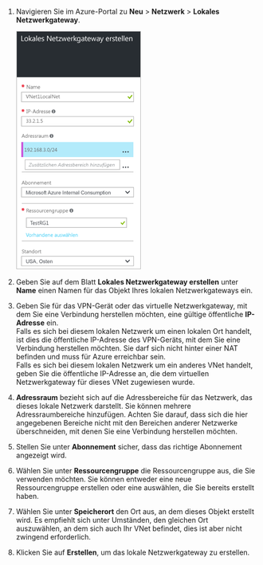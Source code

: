 1. Navigieren Sie im Azure-Portal zu **Neu** > **Netzwerk** > **Lokales Netzwerkgateway**.

	![Erstellen eines Gateways für das lokale Netzwerk](./media/vpn-gateway-add-lng-rm-portal-include/addlng250.png)

2. Geben Sie auf dem Blatt **Lokales Netzwerkgateway erstellen** unter **Name** einen Namen für das Objekt Ihres lokalen Netzwerkgateways ein.
 
3. Geben Sie für das VPN-Gerät oder das virtuelle Netzwerkgateway, mit dem Sie eine Verbindung herstellen möchten, eine gültige öffentliche **IP-Adresse** ein.<br>Falls es sich bei diesem lokalen Netzwerk um einen lokalen Ort handelt, ist dies die öffentliche IP-Adresse des VPN-Geräts, mit dem Sie eine Verbindung herstellen möchten. Sie darf sich nicht hinter einer NAT befinden und muss für Azure erreichbar sein.<br>Falls es sich bei diesem lokalen Netzwerk um ein anderes VNet handelt, geben Sie die öffentliche IP-Adresse an, die dem virtuellen Netzwerkgateway für dieses VNet zugewiesen wurde.<br>

4. **Adressraum** bezieht sich auf die Adressbereiche für das Netzwerk, das dieses lokale Netzwerk darstellt. Sie können mehrere Adressraumbereiche hinzufügen. Achten Sie darauf, dass sich die hier angegebenen Bereiche nicht mit den Bereichen anderer Netzwerke überschneiden, mit denen Sie eine Verbindung herstellen möchten.
 
5. Stellen Sie unter **Abonnement** sicher, dass das richtige Abonnement angezeigt wird.

6. Wählen Sie unter **Ressourcengruppe** die Ressourcengruppe aus, die Sie verwenden möchten. Sie können entweder eine neue Ressourcengruppe erstellen oder eine auswählen, die Sie bereits erstellt haben.

7. Wählen Sie unter **Speicherort** den Ort aus, an dem dieses Objekt erstellt wird. Es empfiehlt sich unter Umständen, den gleichen Ort auszuwählen, an dem sich auch Ihr VNet befindet, dies ist aber nicht zwingend erforderlich.

8. Klicken Sie auf **Erstellen**, um das lokale Netzwerkgateway zu erstellen.

<!-----HONumber=AcomDC_0810_2016-->